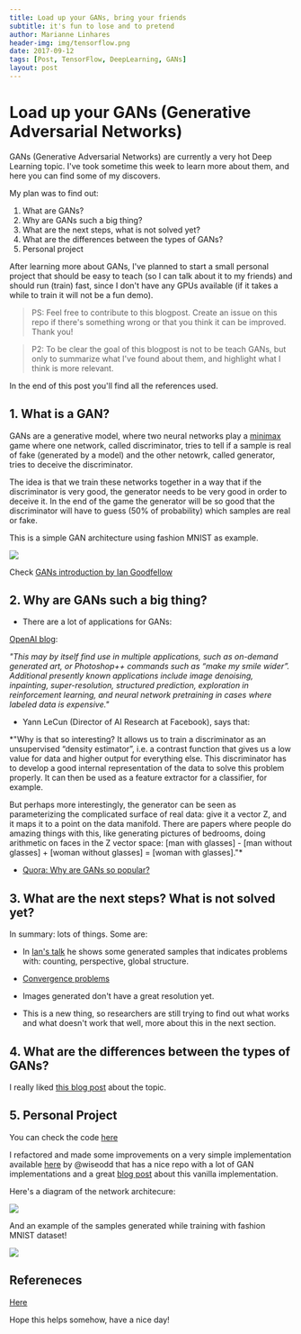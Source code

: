 ```yaml
---
title: Load up your GANs, bring your friends
subtitle: it's fun to lose and to pretend
author: Marianne Linhares
header-img: img/tensorflow.png
date: 2017-09-12
tags: [Post, TensorFlow, DeepLearning, GANs]
layout: post
---
```


# Load up your GANs (Generative Adversarial Networks)

GANs (Generative Adversarial Networks) are currently a very hot Deep Learning topic. I've took sometime this week to learn more
about them, and here you can find some of my discovers.

My plan was to find out:

1. What are GANs?
2. Why are GANs such a big thing?
3. What are the next steps, what is not solved yet?
4. What are the differences between the types of GANs?
5. Personal project

After learning more about GANs, I've planned to start a small
personal project that should be easy to teach
(so I can talk about it to my friends) and should run (train)
fast, since I don't have any GPUs available
(if it takes a while to train it will not be a fun demo).

> PS: Feel free to contribute to this blogpost.
  Create an issue on this repo if there's something wrong or that you
  think it can be improved. Thank you!

> P2: To be clear the goal of this blogpost is not to be teach GANs,
  but only to summarize what I've found about them, and
  highlight what I think is more relevant.

In the end of this post you'll find all the references used.

## 1. What is a GAN?

GANs are a generative model, where two neural networks play a
[minimax](https://en.wikipedia.org/wiki/Minimax) game where
one network, called discriminator, tries to tell if a sample
is real of fake (generated by a model) and the other netowrk,
called generator, tries to deceive the discriminator.

The idea is that we train these networks together in a way that
if the discriminator is very good, the generator needs to be very
good in order to deceive it. In the end of the game the generator
will be so good that the discriminator will have to guess
(50% of probability) which samples are real or fake.

This is a simple GAN architecture using fashion MNIST as example.

![](https://github.com/mari-linhares/DeepLearning/blob/master/GAN-fashion-MNIST/imgs/vanilla_gan_arch.png)

Check [GANs introduction by Ian Goodfellow](https://www.youtube.com/watch?v=RvgYvHyT15E)  

## 2. Why are GANs such a big thing?

* There are a lot of applications for GANs:

[OpenAI blog](https://blog.openai.com/generative-models/):

*"This may by itself find use in multiple applications,
such as on-demand generated art, or Photoshop++ commands such as
“make my smile wider”. Additional presently known applications include
image denoising, inpainting, super-resolution, structured prediction,
exploration in reinforcement learning, and neural network pretraining
in cases where labeled data is expensive."*

* Yann LeCun (Director of AI Research at Facebook), says that:

*"Why is that so interesting? It allows us to train a discriminator
as an unsupervised “density estimator”, i.e. a contrast function
that gives us a low value for data and higher output for everything
else. This discriminator has to develop a good internal representation
of the data to solve this problem properly. It can then be used as
a feature extractor for a classifier, for example.

But perhaps more interestingly, the generator can be seen as parameterizing
the complicated surface of real data: give it a vector Z, and it maps it
to a point on the data manifold. There are papers where people do amazing
things with this, like generating pictures of bedrooms, doing arithmetic on
faces in the Z vector space: [man with glasses] - [man without glasses] +
[woman without glasses] = [woman with glasses]."*

* [Quora: Why are GANs so popular?](https://www.quora.com/Why-are-Generative-Adversarial-Networks-GANs-so-popular)

## 3. What are the next steps? What is not solved yet?

In summary: lots of things. Some are:

* In [Ian's talk](https://youtu.be/RvgYvHyT15E?t=19m) he shows some
  generated samples that indicates problems with: counting, perspective,
  global structure.

* [Convergence problems](https://www.quora.com/Do-generative-adversarial-networks-always-converge)

* Images generated don't have a great resolution yet.

* This is a new thing, so researchers are still trying to find out what works
  and what doesn't work that well, more about this in the next section.

## 4. What are the differences between the types of GANs?

I really liked [this blog post](http://guimperarnau.com/blog/2017/03/Fantastic-GANs-and-where-to-find-them)
about the topic.


## 5. Personal Project

You can check the code [here](https://github.com/mari-linhares/DeepLearning/tree/master/GAN-fashion-MNIST)

I refactored and made some improvements on a very simple implementation
available [here](https://github.com/wiseodd/generative-models/blob/master/GAN/vanilla_gan/gan_tensorflow.py)
by @wiseodd that has a nice repo with a lot of GAN implementations and a
great [blog post](http://wiseodd.github.io/techblog/2016/09/17/gan-tensorflow/) 
about this vanilla implementation.

Here's a diagram of the network architecure:

![](https://github.com/mari-linhares/DeepLearning/blob/master/GAN-fashion-MNIST/imgs/vanilla_gan_detailed_arch.png)

And an example of the samples generated while training with fashion MNIST dataset!

![](https://github.com/mari-linhares/DeepLearning/blob/master/GAN-fashion-MNIST/imgs/fashion-mnist/train.gif)


## Refereneces

[Here](https://github.com/mari-linhares/DeepLearning#gans)

Hope this helps somehow, have a nice day!
